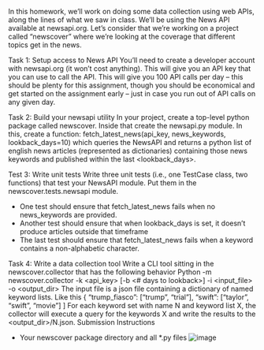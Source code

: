 In this homework, we’ll work on doing some data collection using web APIs, along the lines of what we saw in class. We’ll be using the News API available at newsapi.org.
Let’s consider that we’re working on a project called “newscover” where we’re looking at the coverage that different topics get in the news.

Task 1: Setup access to News API
You’ll need to create a developer account with newsapi.org (it won’t cost anything). This will give you an API key that you can use to call the API. This will give you 100 API calls per day – this should be plenty for this assignment, though you should be economical and get started on the assignment early – just in case you run out of API calls on any given day.

Task 2: Build your newsapi utility
In your project, create a top-level python package called newscover. Inside that create the newsapi.py module. In this, create a function:
	fetch_latest_news(api_key, news_keywords, lookback_days=10)
which queries the NewsAPI and returns a python list of english news articles (represented as dictionaries) containing those news keywords and published within the last <lookback_days>.

Test 3: Write unit tests
Write three unit tests (i.e., one TestCase class, two functions) that test your NewsAPI module. Put them in the newscover.tests.newsapi module.
-	One test should ensure that fetch_latest_news fails when no news_keywords are provided.
-	Another test should ensure that when lookback_days is set, it doesn’t produce articles outside that timeframe
-	The last test should ensure that fetch_latest_news fails when a keyword contains a non-alphabetic character.

Task 4: Write a data collection tool
Write a CLI tool sitting in the newscover.collector that has the following behavior
	Python -m newscover.collector -k <api_key> [-b <# days to lookback>] -i <input_file> -o <output_dir>
The input file is a json file containing a dictionary of named keyword lists. Like this
{ “trump_fiasco”: [“trump”, “trial”], “swift”: [“taylor”, “swift”, “movie”] ]
For each keyword set with name N and keyword list X, the collector will execute a query for the keywords X and write the results to the <output_dir>/N.json.
Submission Instructions
-	Your newscover package directory and all *.py files
![image](https://github.com/user-attachments/assets/37556e02-47cf-4759-b7d0-caa98cb68b4a)
